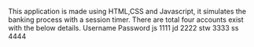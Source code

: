 This application is made using HTML,CSS and Javascript, it simulates the banking process with a session timer. There are total four accounts exist with the below details.
Username Password
js        1111
jd        2222
stw       3333
ss        4444

